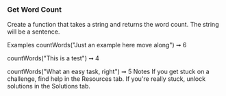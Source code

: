 ### Get Word Count

Create a function that takes a string and returns the word count. The string will be a sentence.

Examples
countWords("Just an example here move along") ➞ 6

countWords("This is a test") ➞ 4

countWords("What an easy task, right") ➞ 5
Notes
If you get stuck on a challenge, find help in the Resources tab.
If you're really stuck, unlock solutions in the Solutions tab.
